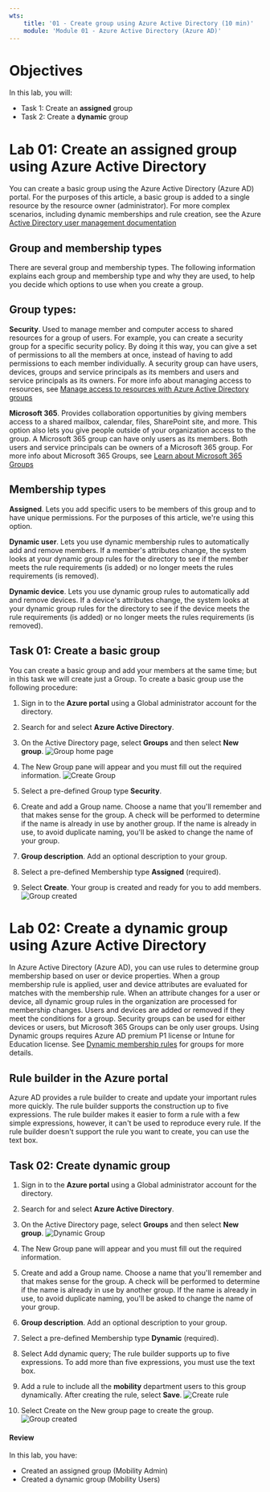 ```yaml
---
wts:
    title: '01 - Create group using Azure Active Directory (10 min)'   
    module: 'Module 01 - Azure Active Directory (Azure AD)'
---
```


# Objectives

In this lab, you will:

+ Task 1: Create an **assigned** group
+ Task 2: Create a **dynamic** group

# Lab 01: Create an assigned group using Azure Active Directory

 
You can create a basic group using the Azure Active Directory (Azure AD) portal. For the purposes of this article, a basic group is added to a single resource by the resource owner (administrator). For more complex scenarios, including dynamic memberships and rule creation, see the Azure [Active Directory user management documentation](https://docs.microsoft.com/en-us/azure/active-directory/enterprise-users/)

## Group and membership types
There are several group and membership types. The following information explains each group and membership type and why they are used, to help you decide which options to use when you create a group.

## Group types:
**Security**. Used to manage member and computer access to shared resources for a group of users. For example, you can create a security group for a specific security policy. By doing it this way, you can give a set of permissions to all the members at once, instead of having to add permissions to each member individually. A security group can have users, devices, groups and service principals as its members and users and service principals as its owners. For more info about managing access to resources, see [Manage access to resources with Azure Active Directory groups](https://docs.microsoft.com/en-us/azure/active-directory/fundamentals/active-directory-manage-groups)

**Microsoft 365**. Provides collaboration opportunities by giving members access to a shared mailbox, calendar, files, SharePoint site, and more. This option also lets you give people outside of your organization access to the group. A Microsoft 365 group can have only users as its members. Both users and service principals can be owners of a Microsoft 365 group. For more info about Microsoft 365 Groups, see [Learn about Microsoft 365 Groups](https://support.office.com/article/learn-about-office-365-groups-b565caa1-5c40-40ef-9915-60fdb2d97fa2)

## Membership types
**Assigned**. Lets you add specific users to be members of this group and to have unique permissions. For the purposes of this article, we're using this option.

**Dynamic user**. Lets you use dynamic membership rules to automatically add and remove members. If a member's attributes change, the system looks at your dynamic group rules for the directory to see if the member meets the rule requirements (is added) or no longer meets the rules requirements (is removed).

**Dynamic device**. Lets you use dynamic group rules to automatically add and remove devices. If a device's attributes change, the system looks at your dynamic group rules for the directory to see if the device meets the rule requirements (is added) or no longer meets the rules requirements (is removed).

## Task 01: Create a basic group
You can create a basic group and add your members at the same time; but in this task we will create just a Group. To create a basic group use the following procedure:

1. Sign in to the **Azure portal** using a Global administrator account for the directory.

2. Search for and select **Azure Active Directory**.

3. On the Active Directory page, select **Groups** and then select **New group**.
![Group home page](images/01_group_home.jpg)

4. The New Group pane will appear and you must fill out the required information.
![Create Group](images/02_new_assigned_group.jpg)

5. Select a pre-defined Group type **Security**.

6. Create and add a Group name. Choose a name that you'll remember and that makes sense for the group. A check will be performed to determine if the name is already in use by another group. If the name is already in use, to avoid duplicate naming, you'll be asked to change the name of your group.

7. **Group description**. Add an optional description to your group.

8. Select a pre-defined Membership type **Assigned** (required).

9.  Select **Create**. Your group is created and ready for you to add members.
    ![Group created](images/03_group_created.jpg)


# Lab 02: Create a dynamic group  using Azure Active Directory

In Azure Active Directory (Azure AD), you can use rules to determine group membership based on user or device properties. When a group membership rule is applied, user and device attributes are evaluated for matches with the membership rule. When an attribute changes for a user or device, all dynamic group rules in the organization are processed for membership changes. Users and devices are added or removed if they meet the conditions for a group. Security groups can be used for either devices or users, but Microsoft 365 Groups can be only user groups. Using Dynamic groups requires Azure AD premium P1 license or Intune for Education license. See [Dynamic membership rules](https://docs.microsoft.com/en-us/azure/active-directory/enterprise-users/groups-create-rule) for groups for more details.

## Rule builder in the Azure portal
Azure AD provides a rule builder to create and update your important rules more quickly. The rule builder supports the construction up to five expressions. The rule builder makes it easier to form a rule with a few simple expressions, however, it can't be used to reproduce every rule. If the rule builder doesn't support the rule you want to create, you can use the text box.

## Task 02: Create dynamic group

1. Sign in to the **Azure portal** using a Global administrator account for the directory.

2. Search for and select **Azure Active Directory**.

3. On the Active Directory page, select **Groups** and then select **New group**.
   ![Dynamic Group](images/04_create_dynamic_group.jpg)
4. The New Group pane will appear and you must fill out the required information.
6. Create and add a Group name. Choose a name that you'll remember and that makes sense for the group. A check will be performed to determine if the name is already in use by another group. If the name is already in use, to avoid duplicate naming, you'll be asked to change the name of your group.

7. **Group description**. Add an optional description to your group.

8. Select a pre-defined Membership type **Dynamic** (required).
9. Select Add dynamic query; The rule builder supports up to five expressions. To add more than five expressions, you must use the text box.
10. Add a rule to include all the **mobility** department users to this group dynamically. After creating the rule, select **Save**.
    ![Create rule](images/05_add_membership_rules.jpg)
11. Select Create on the New group page to create the group.
    ![Group created](images/06_dynamic_group_created.jpg)

#### Review

In this lab, you have:

- Created an assigned group (Mobility Admin)
- Created a dynamic group (Mobility Users)
